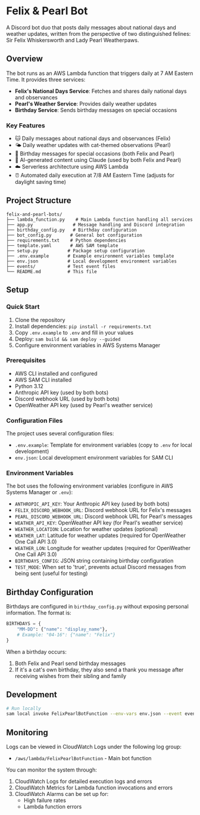 # Felix & Pearl Bot

A Discord bot duo that posts daily messages about national days and weather updates, written from the perspective of two distinguished felines: Sir Felix Whiskersworth and Lady Pearl Weatherpaws.

## Overview

The bot runs as an AWS Lambda function that triggers daily at 7 AM Eastern Time. It provides three services:

- **Felix's National Days Service**: Fetches and shares daily national days and observances
- **Pearl's Weather Service**: Provides daily weather updates
- **Birthday Service**: Sends birthday messages on special occasions

### Key Features

- 🐱 Daily messages about national days and observances (Felix)
- 🌤️ Daily weather updates with cat-themed observations (Pearl)
- 🎂 Birthday messages for special occasions (both Felix and Pearl)
- 🤖 AI-generated content using Claude (used by both Felix and Pearl)
- ☁️ Serverless architecture using AWS Lambda
- ⏰ Automated daily execution at 7/8 AM Eastern Time (adjusts for daylight saving time)

## Project Structure

```
felix-and-pearl-bots/
├── lambda_function.py    # Main Lambda function handling all services
├── app.py               # Message handling and Discord integration
├── birthday_config.py   # Birthday configuration
├── bot_config.py       # General bot configuration
├── requirements.txt    # Python dependencies
├── template.yaml       # AWS SAM template
├── setup.py           # Package setup configuration
├── .env.example       # Example environment variables template
├── env.json           # Local development environment variables
├── events/            # Test event files
└── README.md          # This file
```

## Setup

### Quick Start

1. Clone the repository
2. Install dependencies: `pip install -r requirements.txt`
3. Copy `.env.example` to `.env` and fill in your values
4. Deploy: `sam build && sam deploy --guided`
5. Configure environment variables in AWS Systems Manager

### Prerequisites

- AWS CLI installed and configured
- AWS SAM CLI installed
- Python 3.12
- Anthropic API key (used by both bots)
- Discord webhook URL (used by both bots)
- OpenWeather API key (used by Pearl's weather service)

### Configuration Files

The project uses several configuration files:
- `.env.example`: Template for environment variables (copy to `.env` for local development)
- `env.json`: Local development environment variables for SAM CLI

### Environment Variables

The bot uses the following environment variables (configure in AWS Systems Manager or `.env`):
- `ANTHROPIC_API_KEY`: Your Anthropic API key (used by both bots)
- `FELIX_DISCORD_WEBHOOK_URL`: Discord webhook URL for Felix's messages
- `PEARL_DISCORD_WEBHOOK_URL`: Discord webhook URL for Pearl's messages
- `WEATHER_API_KEY`: OpenWeather API key (for Pearl's weather service)
- `WEATHER_LOCATION`: Location for weather updates (optional)
- `WEATHER_LAT`: Latitude for weather updates (required for OpenWeather One Call API 3.0)
- `WEATHER_LON`: Longitude for weather updates (required for OpenWeather One Call API 3.0)
- `BIRTHDAYS_CONFIG`: JSON string containing birthday configuration
- `TEST_MODE`: When set to 'true', prevents actual Discord messages from being sent (useful for testing)

## Birthday Configuration

Birthdays are configured in `birthday_config.py` without exposing personal information. The format is:
```python
BIRTHDAYS = {
    "MM-DD": {"name": "display_name"},
    # Example: "04-16": {"name": "Felix"}
}
```

When a birthday occurs:
1. Both Felix and Pearl send birthday messages
2. If it's a cat's own birthday, they also send a thank you message after receiving wishes from their sibling and family

## Development

```bash
# Run locally
sam local invoke FelixPearlBotFunction --env-vars env.json --event events/test-event.json
```

## Monitoring

Logs can be viewed in CloudWatch Logs under the following log group:
- `/aws/lambda/FelixPearlBotFunction` - Main bot function

You can monitor the system through:
1. CloudWatch Logs for detailed execution logs and errors
2. CloudWatch Metrics for Lambda function invocations and errors
3. CloudWatch Alarms can be set up for:
   - High failure rates
   - Lambda function errors 
